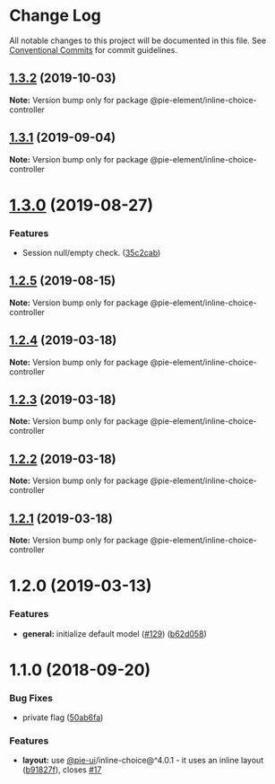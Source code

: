 # Change Log

All notable changes to this project will be documented in this file.
See [Conventional Commits](https://conventionalcommits.org) for commit guidelines.

## [1.3.2](https://github.com/pie-framework/pie-elements/compare/@pie-element/inline-choice-controller@1.3.1...@pie-element/inline-choice-controller@1.3.2) (2019-10-03)

**Note:** Version bump only for package @pie-element/inline-choice-controller





## [1.3.1](https://github.com/pie-framework/pie-elements/compare/@pie-element/inline-choice-controller@1.3.0...@pie-element/inline-choice-controller@1.3.1) (2019-09-04)

**Note:** Version bump only for package @pie-element/inline-choice-controller





# [1.3.0](https://github.com/pie-framework/pie-elements/compare/@pie-element/inline-choice-controller@1.2.5...@pie-element/inline-choice-controller@1.3.0) (2019-08-27)


### Features

* Session null/empty check. ([35c2cab](https://github.com/pie-framework/pie-elements/commit/35c2cab))





## [1.2.5](https://github.com/pie-framework/pie-elements/compare/@pie-element/inline-choice-controller@1.2.4...@pie-element/inline-choice-controller@1.2.5) (2019-08-15)

**Note:** Version bump only for package @pie-element/inline-choice-controller





## [1.2.4](https://github.com/pie-framework/pie-elements/compare/@pie-element/inline-choice-controller@1.2.3...@pie-element/inline-choice-controller@1.2.4) (2019-03-18)

**Note:** Version bump only for package @pie-element/inline-choice-controller





## [1.2.3](https://github.com/pie-framework/pie-elements/compare/@pie-element/inline-choice-controller@1.2.2...@pie-element/inline-choice-controller@1.2.3) (2019-03-18)

**Note:** Version bump only for package @pie-element/inline-choice-controller





## [1.2.2](https://github.com/pie-framework/pie-elements/compare/@pie-element/inline-choice-controller@1.2.1...@pie-element/inline-choice-controller@1.2.2) (2019-03-18)

**Note:** Version bump only for package @pie-element/inline-choice-controller





## [1.2.1](https://github.com/pie-framework/pie-elements/compare/@pie-element/inline-choice-controller@1.2.0...@pie-element/inline-choice-controller@1.2.1) (2019-03-18)

**Note:** Version bump only for package @pie-element/inline-choice-controller





# 1.2.0 (2019-03-13)


### Features

* **general:** initialize default model ([#129](https://github.com/pie-framework/pie-elements/issues/129)) ([b62d058](https://github.com/pie-framework/pie-elements/commit/b62d058))





<a name="1.1.0"></a>
# 1.1.0 (2018-09-20)


### Bug Fixes

* private flag ([50ab6fa](https://github.com/pie-framework/pie-elements/commit/50ab6fa))


### Features

* **layout:** use [@pie-ui](https://github.com/pie-ui)/inline-choice@^4.0.1 - it uses an inline layout ([b91827f](https://github.com/pie-framework/pie-elements/commit/b91827f)), closes [#17](https://github.com/pie-framework/pie-elements/issues/17)
